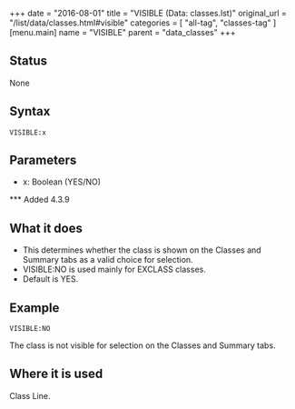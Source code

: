 +++
date = "2016-08-01"
title = "VISIBLE (Data: classes.lst)"
original_url = "/list/data/classes.html#visible"
categories = [ "all-tag", "classes-tag" ]
[menu.main]
    name = "VISIBLE"
    parent = "data_classes"
+++

## Status

None

## Syntax

`VISIBLE:x`

## Parameters

-   x: Boolean (YES/NO)



<span id="visible"></span> \*\*\* Added 4.3.9

What it does
------------

-   This determines whether the class is shown on the Classes and
    Summary tabs as a valid choice for selection.
-   VISIBLE:NO is used mainly for EXCLASS classes.
-   Default is YES.

Example
-------

`VISIBLE:NO`

The class is not visible for selection on the Classes and Summary tabs.

Where it is used
----------------

Class Line.

